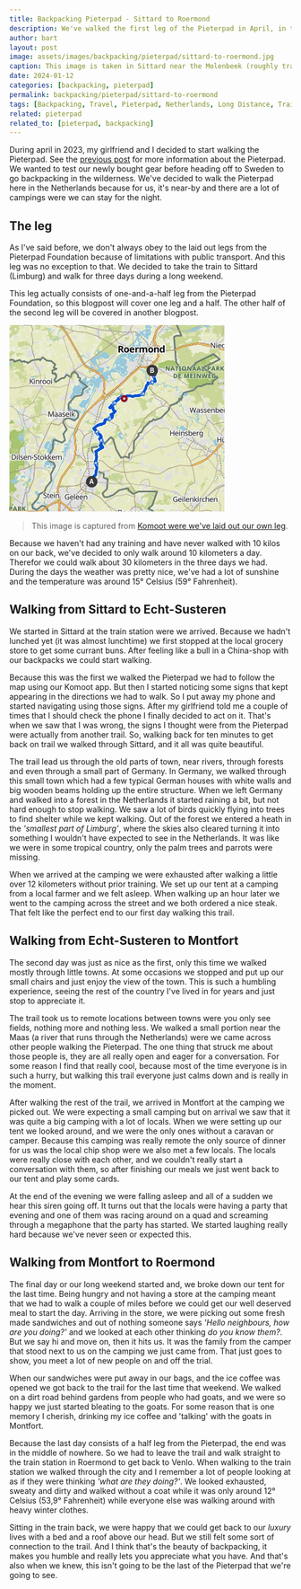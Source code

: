 ```yaml
---
title: Backpacking Pieterpad - Sittard to Roermond
description: We've walked the first leg of the Pieterpad in April, in the Netherlands around this time of the year there's still a reasonable chance that it might freeze at night.
author: bart
layout: post
image: assets/images/backpacking/pieterpad/sittard-to-roermond.jpg
caption: This image is taken in Sittard near the Molenbeek (roughly translated, millstream)
date: 2024-01-12
categories: [backpacking, pieterpad]
permalink: backpacking/pieterpad/sittard-to-roermond
tags: [Backpacking, Travel, Pieterpad, Netherlands, Long Distance, Trail]
related: pieterpad
related_to: [pieterpad, backpacking]
---
```


During april in 2023, my girlfriend and I decided to start walking the Pieterpad. See the [previous post](./2023-07-07-introduction.md) for more information about the Pieterpad. We wanted to test our newly bought gear before heading off to Sweden to go backpacking in the wilderness. We've decided to walk the Pieterpad here in the Netherlands because for us, it's near-by and there are a lot of campings were we can stay for the night.

## The leg

As I've said before, we don't always obey to the laid out legs from the Pieterpad Foundation because of limitations with public transport. And this leg was no exception to that. We decided to take the train to Sittard (Limburg) and walk for three days during a long weekend.

This leg actually consists of one-and-a-half leg from the Pieterpad Foundation, so this blogpost will cover one leg and a half. The other half of the second leg will be covered in another blogpost.

![The leg we've created for walking from Sittard to Roermond](/assets/images/backpacking/pieterpad/leg-sittard-roermond.png)
> This image is captured from [Komoot were we've laid out our own leg](https://www.komoot.com/nl-nl/tour/1072268722).

Because we haven't had any training and have never walked with 10 kilos on our back, we've decided to only walk around 10 kilometers a day. Therefor we could walk about 30 kilometers in the three days we had. During the days the weather was pretty nice, we've had a lot of sunshine and the temperature was around 15&deg; Celsius (59&deg; Fahrenheit).

## Walking from Sittard to Echt-Susteren

We started in Sittard at the train station were we arrived. Because we hadn't lunched yet (it was almost lunchtime) we first stopped at the local grocery store to get some currant buns. After feeling like a bull in a China-shop with our backpacks we could start walking.

Because this was the first we walked the Pieterpad we had to follow the map using our Komoot app. But then I started noticing some signs that kept appearing in the directions we had to walk. So I put away my phone and started navigating using those signs. After my girlfriend told me a couple of times that I should check the phone I finally decided to act on it. That's when we saw that I was wrong, the signs I thought were from the Pieterpad were actually from another trail. So, walking back for ten minutes to get back on trail we walked through Sittard, and it all was quite beautiful.

The trail lead us through the old parts of town, near rivers, through forests and even through a small part of Germany. In Germany, we walked through this small town which had a few typical German houses with white walls and big wooden beams holding up the entire structure. When we left Germany and walked into a forest in the Netherlands it started raining a bit, but not hard enough to stop walking. We saw a lot of birds quickly flying into trees to find shelter while we kept walking. Out of the forest we entered a heath in the _'smallest part of Limburg'_, where the skies also cleared turning it into something I wouldn't have expected to see in the Netherlands. It was like we were in some tropical country, only the palm trees and parrots were missing.

When we arrived at the camping we were exhausted after walking a little over 12 kilometers without prior training. We set up our tent at a camping from a local farmer and we felt asleep. When walking up an hour later we went to the camping across the street and we both ordered a nice steak. That felt like the perfect end to our first day walking this trail.

## Walking from Echt-Susteren to Montfort

The second day was just as nice as the first, only this time we walked mostly through little towns. At some occasions we stopped and put up our small chairs and just enjoy the view of the town. This is such a humbling experience, seeing the rest of the country I've lived in for years and just stop to appreciate it.

The trail took us to remote locations between towns were you only see fields, nothing more and nothing less. We walked a small portion near the Maas (a river that runs through the Netherlands) were we came across other people walking the Pieterpad. The one thing that struck me about those people is, they are all really open and eager for a conversation. For some reason I find that really cool, because most of the time everyone is in such a hurry, but walking this trail everyone just calms down and is really in the moment.

After walking the rest of the trail, we arrived in Montfort at the camping we picked out. We were expecting a small camping but on arrival we saw that it was quite a big camping with a lot of locals. When we were setting up our tent we looked around, and we were the only ones without a caravan or camper. Because this camping was really remote the only source of dinner for us was the local chip shop were we also met a few locals. The locals were really close with each other, and we couldn't really start a conversation with them, so after finishing our meals we just went back to our tent and play some cards.

At the end of the evening we were falling asleep and all of a sudden we hear this siren going off. It turns out that the locals were having a party that evening and one of them was racing around on a quad and screaming through a megaphone that the party has started. We started laughing really hard because we've never seen or expected this.

## Walking from Montfort to Roermond

The final day or our long weekend started and, we broke down our tent for the last time. Being hungry and not having a store at the camping meant that we had to walk a couple of miles before we could get our well deserved meal to start the day. Arriving in the store, we were picking out some fresh made sandwiches and out of nothing someone says _'Hello neighbours, how are you doing?'_ and we looked at each other thinking _do you know them?_. But we say hi and move on, then it hits us. It was the family from the camper that stood next to us on the camping we just came from. That just goes to show, you meet a lot of new people on and off the trial.

When our sandwiches were put away in our bags, and the ice coffee was opened we got back to the trail for the last time that weekend. We walked on a dirt road behind gardens from people who had goats, and we were so happy we just started bleating to the goats. For some reason that is one memory I cherish, drinking my ice coffee and 'talking' with the goats in Montfort.

Because the last day consists of a half leg from the Pieterpad, the end was in the middle of nowhere. So we had to leave the trail and walk straight to the train station in Roermond to get back to Venlo. When walking to the train station we walked through the city and I remember a lot of people looking at as if they were thinking _'what are they doing?'_. We looked exhausted, sweaty and dirty and walked without a coat while it was only around 12&deg; Celsius (53,9&deg; Fahrenheit) while everyone else was walking around with heavy winter clothes.

Sitting in the train back, we were happy that we could get back to our _luxury_ lives with a bed and a roof above our head. But we still felt some sort of connection to the trail. And I think that's the beauty of backpacking, it makes you humble and really lets you appreciate what you have. And that's also when we knew, this isn't going to be the last of the Pieterpad that we're going to see.